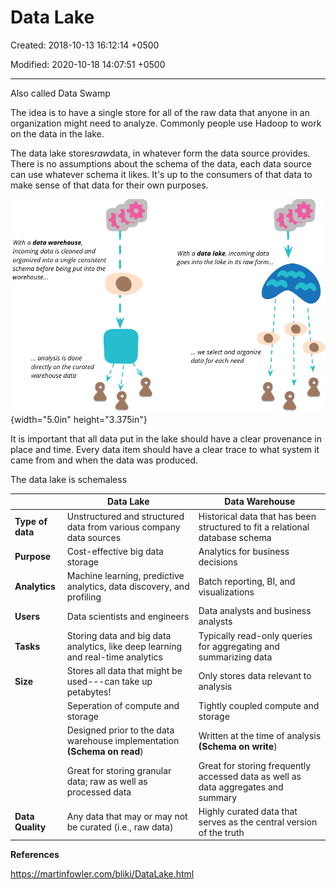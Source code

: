 # Data Lake

Created: 2018-10-13 16:12:14 +0500

Modified: 2020-10-18 14:07:51 +0500

---

Also called Data Swamp



The idea is to have a single store for all of the raw data that anyone in an organization might need to analyze. Commonly people use Hadoop to work on the data in the lake.



The data lake stores*raw*data, in whatever form the data source provides. There is no assumptions about the schema of the data, each data source can use whatever schema it likes. It's up to the consumers of that data to make sense of that data for their own purposes.



![With a data warehouse, incoming data is cleaned and organized into a single consistent schema before being put into the warehouse... analysis is done directly on the curated warehouse data With a data lake, incoming data goes into the lake in its raw form... we select and organize data for each need ](media/Data-Lake-image1.png){width="5.0in" height="3.375in"}

It is important that all data put in the lake should have a clear provenance in place and time. Every data item should have a clear trace to what system it came from and when the data was produced.



The data lake is schemaless



|                 | **Data Lake**                                                                   | **Data Warehouse**                                                                |
|----------|-------------------------------|--------------------------------|
| **Type of data** | Unstructured and structured data from various company data sources              | Historical data that has been structured to fit a relational database schema      |
| **Purpose**      | Cost-effective big data storage                                                 | Analytics for business decisions                                                  |
| **Analytics**    | Machine learning, predictive analytics, data discovery, and profiling           | Batch reporting, BI, and visualizations                                           |
| **Users**        | Data scientists and engineers                                                   | Data analysts and business analysts                                               |
| **Tasks**        | Storing data and big data analytics, like deep learning and real-time analytics | Typically read-only queries for aggregating and summarizing data                  |
| **Size**         | Stores all data that might be used---can take up petabytes!                     | Only stores data relevant to analysis                                             |
|                 | Seperation of compute and storage                                               | Tightly coupled compute and storage                                               |
|                 | Designed prior to the data warehouse implementation **(Schema on read**)        | Written at the time of analysis **(Schema on write**)                             |
|                 | Great for storing granular data; raw as well as processed data                  | Great for storing frequently accessed data as well as data aggregates and summary |
| **Data Quality** | Any data that may or may not be curated (i.e., raw data)                        | Highly curated data that serves as the central version of the truth               |



**References**

<https://martinfowler.com/bliki/DataLake.html>

